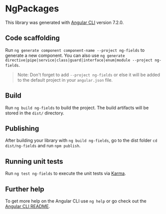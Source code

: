 # NgPackages

This library was generated with [Angular CLI](https://github.com/angular/angular-cli) version 7.2.0.

## Code scaffolding

Run `ng generate component component-name --project ng-fields` to generate a new component. You can also use `ng generate directive|pipe|service|class|guard|interface|enum|module --project ng-fields`.

> Note: Don't forget to add `--project ng-fields` or else it will be added to the default project in your `angular.json` file.

## Build

Run `ng build ng-fields` to build the project. The build artifacts will be stored in the `dist/` directory.

## Publishing

After building your library with `ng build ng-fields`, go to the dist folder `cd dist/ng-fields` and run `npm publish`.

## Running unit tests

Run `ng test ng-fields` to execute the unit tests via [Karma](https://karma-runner.github.io).

## Further help

To get more help on the Angular CLI use `ng help` or go check out the [Angular CLI README](https://github.com/angular/angular-cli/blob/master/README.md).
